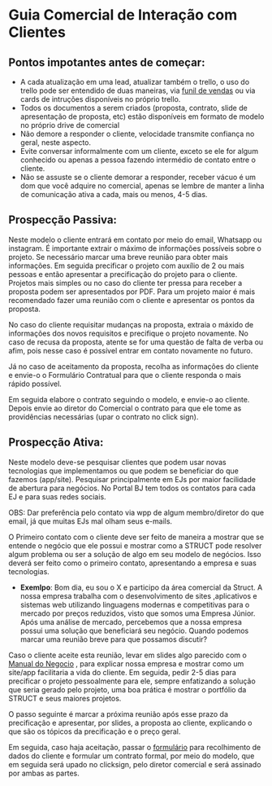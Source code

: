 # Guia Comercial de Interação com Clientes
## Pontos impotantes antes de começar:

- A cada atualização em uma lead, atualizar também o trello, o uso do trello pode ser entendido de duas maneiras, via [funil de     vendas](../comercial/funil-de-vendas.md) ou via cards de intruções disponíveis no próprio trello.
- Todos os documentos a serem criados (proposta, contrato, slide de apresentação de proposta, etc) estão disponíveis em formato de modelo no próprio drive de comercial 
- Não demore a responder o cliente, velocidade transmite confiança no geral, neste aspecto. 
- Evite conversar informalmente com um cliente, exceto se ele for algum conhecido ou apenas a pessoa fazendo intermédio de contato entre o cliente. 
- Não se assuste se o cliente demorar a responder, receber vácuo é um dom que você adquire no comercial, apenas se lembre de manter a linha de comunicação ativa a cada, mais ou menos, 4-5 dias. 

## Prospecção Passiva:

Neste modelo o cliente entrará em contato por meio do email, Whatsapp ou instagram. É importante extrair o máximo de informações possíveis sobre o projeto. Se necessário marcar uma breve reunião para obter mais informações. Em seguida precificar o projeto com auxílio de 2 ou mais pessoas e então apresentar a precificação do projeto para o cliente. Projetos mais simples ou no caso do cliente ter pressa para receber a proposta podem ser apresentados por PDF. Para um projeto maior é mais recomendado fazer uma reunião com o cliente e apresentar os pontos da proposta.

No caso do cliente requisitar mudanças na proposta, extraia o máxido de informações dos novos requisitos e precifique o projeto novamente. No caso de recusa da proposta, atente se for uma questão de falta de verba ou afim, pois nesse caso é possível entrar em contato novamente no futuro.

Já no caso de aceitamento da proposta, recolha as informações do cliente e envie-o o Formulário Contratual para que o cliente responda o mais rápido possível.

Em seguida elabore o contrato seguindo o modelo, e envie-o ao cliente. Depois envie ao diretor do Comercial o contrato para que ele tome as providências necessárias (upar o contrato no click sign).

## Prospecção Ativa:

Neste modelo deve-se pesquisar clientes que podem usar novas tecnologias que implementamos ou que podem se beneficiar do que fazemos (app/site). Pesquisar principalmente em EJs por maior facilidade de abertura para negócios. No Portal BJ tem todos os contatos para cada EJ e para suas redes sociais. 

OBS: Dar preferência pelo contato via wpp de algum membro/diretor do que email, já que muitas EJs mal olham seus e-mails.

O Primeiro contato com o cliente deve ser feito de maneira a mostrar que se entende o negócio que ele possui e mostrar como a STRUCT pode resolver algum problema ou ser a solução de algo em seu modelo de negócios. Isso deverá ser feito como o primeiro contato, apresentando a empresa e suas tecnologias.
- **Exemlpo**: Bom dia, eu sou o X e participo da área comercial da Struct. A nossa empresa trabalha com o desenvolvimento de sites ,aplicativos e sistemas web utilizando linguagens modernas e competitivas para o mercado por preços reduzidos, visto que somos uma Empresa Júnior.  Após uma análise de mercado, percebemos que a nossa empresa possui uma solução que beneficiará seu negócio. Quando podemos marcar uma reunião breve para que possamos discutir?

Caso o cliente aceite esta reunião, levar em slides algo parecido com o [Manual do Negocio](https://docs.google.com/presentation/d/1B9n4A584wO8ERdcDETCaRL0glxvGAFFe-xXGSUsKHvA/edit#slide=id.g6179778d06_0_291) , para explicar nossa empresa e mostrar como um site/app facilitaria a vida do cliente. Em seguida, pedir 2-5 dias para precificar o projeto pessoalmente para ele, sempre enfatizando a solução que seria gerado pelo projeto, uma boa prática é mostrar o portfólio da STRUCT e seus maiores projetos.

O passo seguinte é marcar a próxima reunião após esse prazo da precificação e apresentar, por slides, a proposta ao cliente, explicando o que são os tópicos da precificação e o preço geral.

Em seguida, caso haja aceitação, passar o [formulário](https://drive.google.com/drive/u/0/folders/1iBqZm9QE3NXMdeElFfv7wV5st7KoRbbN) para recolhimento de dados do cliente e formular um contrato formal, por meio do modelo, que em seguida será upado no clicksign, pelo diretor comercial e será assinado por ambas as partes.







